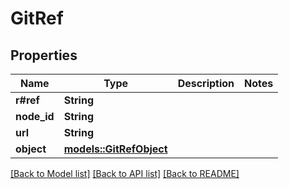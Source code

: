 # GitRef

## Properties

Name | Type | Description | Notes
------------ | ------------- | ------------- | -------------
**r#ref** | **String** |  | 
**node_id** | **String** |  | 
**url** | **String** |  | 
**object** | [**models::GitRefObject**](git_ref_object.md) |  | 

[[Back to Model list]](../README.md#documentation-for-models) [[Back to API list]](../README.md#documentation-for-api-endpoints) [[Back to README]](../README.md)


